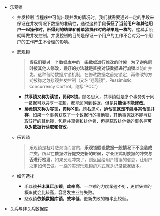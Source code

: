 * 乐观锁
    * 并发控制
        当程序中可能出现并发的情况时，我们就需要通过一定的手段来保证在并发情况下数据的准确性，通过这种手段**保证了当前用户和其他用户一起操作时，所得到的结果和他单独操作时的结果是一样的**。这种手段就叫做并发控制。并发控制的目的是保证一个用户的工作不会对另一个用户的工作产生不合理的影响。
    * 悲观锁
         >**当我们要对一个数据库中的一条数据进行修改的时候，为了避免同时被其他人修改，最好的办法就是直接对该数据进行加锁**以防止并发。这种借助数据库锁机制，在修改数据之前先锁定，再修改的方式被称之为悲观并发控制（又名“悲观锁”，Pessimistic Concurrency Control，缩写“PCC”）
        * **共享锁又称为读锁，简称S锁**。顾名思义，共享锁就是多个事务对于同一数据可以共享一把锁，都能访问到数据，但是**只能读不能修改。**
        * **排他锁又称为写锁，简称X锁**。顾名思义，**排他锁就是不能与其他锁并存**，如果一个事务获取了一个数据行的排他锁，其他事务就不能再获取该行的其他锁，包括共享锁和排他锁，但是获取排他锁的事务是**可以对数据行读取和修改**。

    * 乐观锁
        >乐观锁是相对悲观锁而言的，**乐观锁假设数据一般情况下不会造成冲突**，所以在**数据进行提交更新的时候，才会正式对数据的冲突与否进行检测**，如果发现冲突了，则返回给用户错误的信息，让用户决定如何去做。一般的实现乐观锁的方式就是记录数据版本。
    * 如何选择
        * 乐观锁**并未真正加锁，效率高**。一旦锁的力度掌握不好，更新失败的概率就会比较高，容易发生业务失败。
        * 悲观锁**依赖数据库锁，效率低**。更新失败的概率比较低。

* 关系与非关系数据库
    
